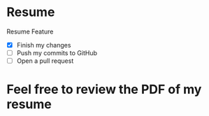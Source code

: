 # Resume
Resume Feature
- [x] Finish my changes
- [ ] Push my commits to GitHub
- [ ] Open a pull request
# Feel free to review the PDF of my resume
